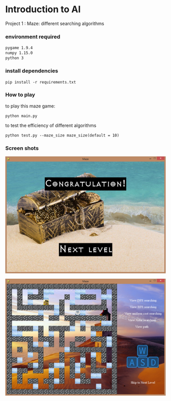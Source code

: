 # Introduction to AI

Project 1 : Maze: different searching algorithms
### environment required

    pygame 1.9.4
    numpy 1.15.0
    python 3
    
### install dependencies
    
    pip install -r requirements.txt

### How to play
to play this maze game:

    python main.py

to test the efficiency of different algorithms 
    
    python test.py --maze_size maze_size(default = 10)

### Screen shots 
<p align="center">
    <img src="project 1/images/screenshot/victory.png"
width="700">
</p>

<p align="center">
    <img src="Maze.png"
width="700">
</p>

